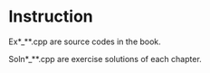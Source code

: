 # Instruction

Ex*_**.cpp are source codes in the book.

Soln*_**.cpp are exercise solutions of each chapter.
